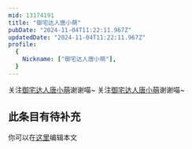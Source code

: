```yaml
---
mid: 13174191
title: "御宅达人唐小萌"
pubDate: "2024-11-04T11:22:11.967Z"
updatedDate: "2024-11-04T11:22:11.967Z"
profile:
  {
    Nickname: ["御宅达人唐小萌"],
  }
---
```


关注[御宅达人唐小萌](https://space.bilibili.com/13174191)谢谢喵~ 关注[御宅达人唐小萌](https://space.bilibili.com/13174191)谢谢喵~

## 此条目有待补充
你可以在[这里](https://github.com/Yuhanawa/VTuber.ICU-Content/edit/master/v/御宅达人唐小萌/index.md)编辑本文
